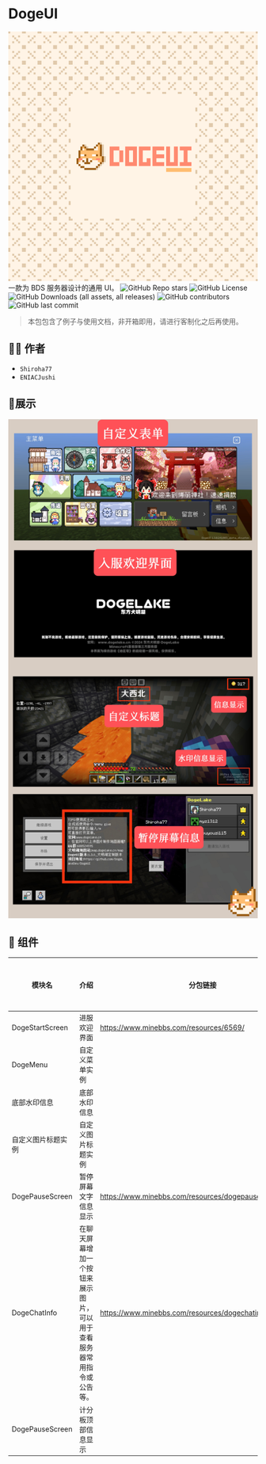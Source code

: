 # DogeUI
![](./pack_icon.png)
一款为 BDS 服务器设计的通用 UI。
![GitHub Repo stars](https://img.shields.io/github/stars/DogeLakeDev/DogeUI)
![GitHub License](https://img.shields.io/github/license/DogeLakeDev/DogeUI)
![GitHub Downloads (all assets, all releases)](https://img.shields.io/github/downloads/DogeLakeDev/DogeUI/total)
![GitHub contributors](https://img.shields.io/github/contributors/DogeLakeDev/DogeUI)
![GitHub last commit](https://img.shields.io/github/last-commit/DogeLakeDev/DogeUI)

> 本包包含了例子与使用文档，非开箱即用，请进行客制化之后再使用。

## 🏃🏻 作者

- `Shiroha77`
- `ENIACJushi`
## 🌠展示
![](./mods.png)

## 🍔 组件
| 模块名             | 介绍                                                                   | 分包链接                                                 | 是否弃用（停止更新） |
|--------------------|------------------------------------------------------------------------|----------------------------------------------------------|----------------------|
| DogeStartScreen    | 进服欢迎界面                                                           | https://www.minebbs.com/resources/6569/                  | 否                   |
| DogeMenu           | 自定义菜单实例                                                         |                                                          | 否                   |
| 底部水印信息       | 底部水印信息                                                           |                                                          | 否                   |
| 自定义图片标题实例 | 自定义图片标题实例                                                     |                                                          | 否                   |
| DogePauseScreen    | 暂停屏幕文字信息显示                                                   | https://www.minebbs.com/resources/dogepausescreen.6812/  | 否                   |
| DogeChatInfo       | 在聊天屏幕增加一个按钮来展示图片，可以用于查看服务器常用指令或公告等。 | https://www.minebbs.com/resources/dogechatinfo.6828/     | 是                   |
| DogePauseScreen    | 计分板顶部信息显示
